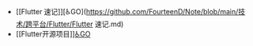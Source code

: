 - [[Flutter 速记]][♿GO](https://github.com/FourteenD/Note/blob/main/技术/跨平台/Flutter/Flutter 速记.md)
- [[Flutter开源项目]][♿GO](https://github.com/FourteenD/Note/blob/main/技术/跨平台/Flutter/Flutter开源项目.md)
